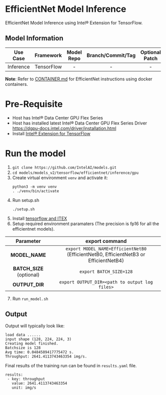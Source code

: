 # EfficientNet Model Inference

EfficientNet Model Inference using Intel® Extension for TensorFlow.

## Model Information

| **Use Case** | **Framework** | **Model Repo** | **Branch/Commit/Tag** | **Optional Patch** |
|:---:| :---: |:--------------:|:---------------------:|:------------------:|
|  Inference   |  TensorFlow   |       -        |           -           |         -          |

**Note**: Refer to [CONTAINER.md](CONTAINER.md) for EfficientNet instructions using docker containers.

# Pre-Requisite

* Host has Intel® Data Center GPU Flex Series
* Host has installed latest Intel® Data Center GPU Flex Series Driver https://dgpu-docs.intel.com/driver/installation.html
* Install [Intel® Extension for TensorFlow](https://pypi.org/project/intel-extension-for-tensorflow/)

# Run the model
1. `git clone https://github.com/IntelAI/models.git`
2. `cd models/models_v2/tensorflow/efficientnet/inference/gpu`
3. Create virtual environment `venv` and activate it:
    ```
    python3 -m venv venv
    . ./venv/bin/activate
    ```
4. Run setup.sh
    ```
    ./setup.sh
    ```
5. Install [tensorflow and ITEX](https://pypi.org/project/intel-extension-for-tensorflow/)
6. Setup required environment paramaters (The precision is fp16 for all the efficientnet models).
 
| **Parameter**             |                                  **export command**                                  |
|:---------------------------:|:------------------------------------------------------------------------------------:|
| **MODEL_NAME**          | `export MODEL_NAME=EfficientNetB0` (EfficientNetB0, EfficientNetB3 or EfficientNetB4) |
| **BATCH_SIZE** (optional) |                               `export BATCH_SIZE=128`                                |
| **OUTPUT_DIR**          | `export OUTPUT_DIR=<path to output log files>` |
7. Run `run_model.sh`

## Output

Output will typically look like:
```
load data ......
input shape (128, 224, 224, 3)
Creating model finished.
Batchsize is 128
Avg time: 0.0484589417775472 s.
Throughput: 2641.4113743463354 img/s.
```

Final results of the training run can be found in `results.yaml` file.

```
results:
 - key: throughput
   value: 2641.4113743463354
   unit: img/s
```
